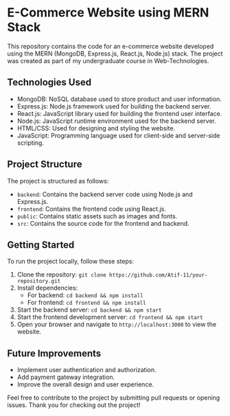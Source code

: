 # E-Commerce Website using MERN Stack

This repository contains the code for an e-commerce website developed using the MERN (MongoDB, Express.js, React.js, Node.js) stack. The project was created as part of my undergraduate course in Web-Technologies.

## Technologies Used

- MongoDB: NoSQL database used to store product and user information.
- Express.js: Node.js framework used for building the backend server.
- React.js: JavaScript library used for building the frontend user interface.
- Node.js: JavaScript runtime environment used for the backend server.
- HTML/CSS: Used for designing and styling the website.
- JavaScript: Programming language used for client-side and server-side scripting.

## Project Structure

The project is structured as follows:

- `backend`: Contains the backend server code using Node.js and Express.js.
- `frontend`: Contains the frontend code using React.js.
- `public`: Contains static assets such as images and fonts.
- `src`: Contains the source code for the frontend and backend.

## Getting Started

To run the project locally, follow these steps:

1. Clone the repository: `git clone https://github.com/Atif-11/your-repository.git`
2. Install dependencies:
   - For backend: `cd backend && npm install`
   - For frontend: `cd frontend && npm install`
3. Start the backend server: `cd backend && npm start`
4. Start the frontend development server: `cd frontend && npm start`
5. Open your browser and navigate to `http://localhost:3000` to view the website.

## Future Improvements

- Implement user authentication and authorization.
- Add payment gateway integration.
- Improve the overall design and user experience.

Feel free to contribute to the project by submitting pull requests or opening issues. Thank you for checking out the project!
